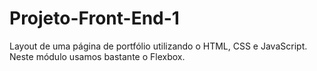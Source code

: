 # Projeto-Front-End-1
Layout de uma página de portfólio utilizando o HTML, CSS e JavaScript.
Neste módulo usamos bastante o Flexbox.
